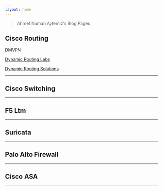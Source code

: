 ```yaml
---
layout: home
---
```


> Ahmet Numan Aytemiz's Blog Pages

## Cisco Routing 

[DMVPN](https://ahmetnuman.github.io/routing/dmvpn/2021/12/08/DMVPN.html)

[Dynamic Routing Labs](https://ahmetnuman.github.io/routing/dynamicrouting/2021/09/01/Dynamic-Routing-Lab.html)

[Dynamic Routing Solutions](https://ahmetnuman.github.io/routing/dynamicrouting/2021/09/01/Dynamic-Routing-Solutions.html)


---

## Cisco Switching

---

## F5 Ltm

---

## Suricata 

---

## Palo Alto Firewall

---

## Cisco ASA

---


